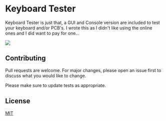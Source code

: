 # Keyboard Tester

Keyboard Tester is just that, a GUI and Console version are included to test your keyboard and/or PCB's. I wrote this as I didn't like using the online ones and I did want to pay for one...

![](https://i.imgur.com/yLDX9Vw.png)

## Contributing

Pull requests are welcome. For major changes, please open an issue first to discuss what you would like to change.

Please make sure to update tests as appropriate.

## License
[MIT](https://choosealicense.com/licenses/mit/)
